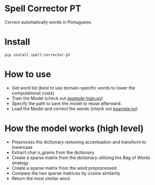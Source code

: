 # Spell Corrector PT
Correct automatically words in Portuguese.

# Install

`pip install spell-corrector-pt`

# How to use
- Get word list (best to use domain-specific words to lower the computational costs)
- Train the Model (check out [example-train.py](https://github.com/samuelhei/spell-corrector-pt/blob/master/example-train.py))
- Specify the path to save the model to reuse afterward.
- Load the Model and correct the words (check out [example.py](https://github.com/samuelhei/spell-corrector-pt/blob/master/example.py))

# How the model works (high level)
- Preprocess the dictionary removing accentuation and transform to lowercase
- Extract char n_grams from the dictionary
- Create a sparse matrix from the dictionary utilizing the Bag of Words strategy
- Create a sparse matrix from the word preprocessed
- Compare the two sparse matrices by cosine similarity
- Return the most similar word
